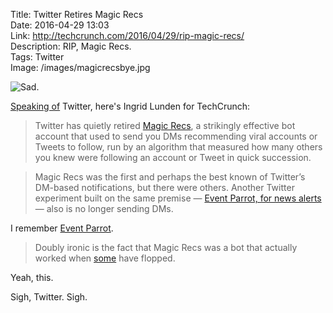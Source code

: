 Title: Twitter Retires Magic Recs  
Date: 2016-04-29 13:03  
Link: http://techcrunch.com/2016/04/29/rip-magic-recs/  
Description: RIP, Magic Recs.  
Tags: Twitter  
Image: /images/magicrecsbye.jpg  

![Sad.][1]

[Speaking of][2] Twitter, here's Ingrid Lunden for TechCrunch:

> Twitter has quietly retired [Magic Recs][3], a strikingly effective bot account that used to send you DMs recommending viral accounts or Tweets to follow, run by an algorithm that measured how many others you knew were following an account or Tweet in quick succession.

> Magic Recs was the first and perhaps the best known of Twitter’s DM-based notifications, but there were others. Another Twitter experiment built on the same premise — [Event Parrot, for news alerts][4] — also is no longer sending DMs.

I remember [Event Parrot][5].

> Doubly ironic is the fact that Magic Recs was a bot that actually worked when [some][6] have flopped.

Yeah, this.

Sigh, Twitter. Sigh.

[1]: /images/magicrecsbye.jpg "Magic Recs profile"
[2]: /2016/4/29/twitter-switches-from-social-networking-to-news-on-the-app-store "My earlier post today in regards to Twitter switching categories in the App Store"
[3]: https://twitter.com/magicrecs
[4]: http://techcrunch.com/2013/10/09/twitter-appears-to-be-exploring-personalized-breaking-news-notifications-with-eventparrot-experiment/
[5]: https://twitter.com/eventparrot "Event Parrot on Twitter"
[6]: http://techcrunch.com/2016/03/30/you-are-too-fast-please-take-a-rest/